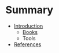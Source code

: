 # Summary

* [Introduction](README.md)
   * [Books](books.md)
   * Tools
* [References](chapter1.md)


